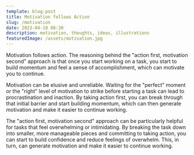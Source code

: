 ```yaml
---
template: blog-post
title: Motivation follows Action
slug: /motivation
date: 2023-04-10 08:30
description: motivation, thoughts, ideas, illustrations
featuredImage: /assets/motivation.jpg
---
```

<!--StartFragment-->

Motivation follows action. The reasoning behind the "action first, motivation second" approach is that once you start working on a task, you start to build momentum and feel a sense of accomplishment, which can motivate you to continue.

Motivation can be elusive and unreliable. Waiting for the "perfect" moment or the "right" level of motivation to strike before starting a task can lead to procrastination and inaction. By taking action first, you can break through that initial barrier and start building momentum, which can then generate motivation and make it easier to continue working.

The "action first, motivation second" approach can be particularly helpful for tasks that feel overwhelming or intimidating. By breaking the task down into smaller, more manageable pieces and committing to taking action, you can start to build confidence and reduce feelings of overwhelm. This, in turn, can generate motivation and make it easier to continue working.



<!--EndFragment-->